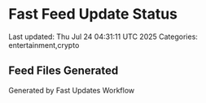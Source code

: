 # Fast Feed Update Status
Last updated: Thu Jul 24 04:31:11 UTC 2025
Categories: entertainment,crypto

## Feed Files Generated

Generated by Fast Updates Workflow
